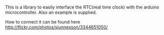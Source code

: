This is a library to easily interface the RTC(real time clock) with the arduino microcontroller. Also an example is supplied.

How to connect it can be found here http://flickr.com/photos/sjunnesson/3344651050/
